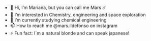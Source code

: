 - 👋 Hi, I’m Mariana, but you can call me Mars ☄️
- 👀 I’m interested in Chemistry, engineering and space exploration 
- 🌱 I’m currently studying chemical engineering
- 📫 How to reach me @mars.ildefonso on instagram
- ⚡ Fun fact: I´m a natural blonde and can speak japanese!

<!---
mwrszxzy/mwrszxzy is a ✨ special ✨ repository because its `README.md` (this file) appears on your GitHub profile.
You can click the Preview link to take a look at your changes.
--->
